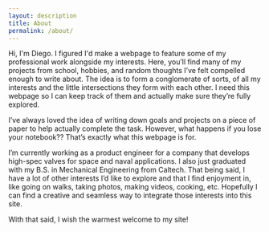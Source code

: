 ```yaml
---
layout: description
title: About
permalink: /about/
---
```


Hi, I'm Diego. I figured I'd make a webpage to feature some of my professional work alongside my interests. Here, you’ll find many of my projects from school, hobbies, and random thoughts I’ve felt compelled enough to write about. The idea is to form a conglomerate of sorts, of all my interests and the little intersections they form with each other. I need this webpage so I can keep track of them and actually make sure they’re fully explored.

I’ve always loved the idea of writing down goals and projects on a piece of paper to help actually complete the task. However, what happens if you lose your notebook?? That’s exactly what this webpage is for.

I’m currently working as a product engineer for a company that develops high-spec valves for space and naval applications. I also just graduated with my B.S. in Mechanical Engineering from Caltech. That being said, I have a lot of other interests I’d like to explore and that I find enjoyment in, like going on walks, taking photos, making videos, cooking, etc. Hopefully I can find a creative and seamless way to integrate those interests into this site.

With that said, I wish the warmest welcome to my site!


